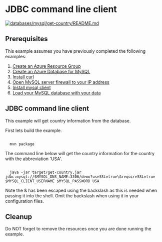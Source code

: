 
# JDBC command line client

[![databases/mysql/get-country/README.md](https://github.com/Azure-Samples/java-on-azure-examples/actions/workflows/databases_mysql_get-country_README_md.yml/badge.svg)](https://github.com/Azure-Samples/java-on-azure-examples/actions/workflows/databases_mysql_get-country_README_md.yml)

## Prerequisites

This example assumes you have previously completed the following examples:

1. [Create an Azure Resource Group](../../../general/group/create/README.md)
1. [Create an Azure Database for MySQL](../create/README.md)
1. [Install curl](https://curl.haxx.se/download.html)
1. [Open MySQL server firewall to your IP address](../open-firewall-to-your-ip/README.md)
1. [Install mysql client](https://dev.mysql.com/downloads/README.md)
1. [Load your MySQL database with your data](../load-your-mysqk-database-with-data/README.md)

<!-- workflow.cron(0 13 * * 5) -->
<!-- workflow.include(../load-your-mysql-database-with-data/README.md) -->

## JDBC command line client

This example will get country information from the database.

<!-- workflow.run()

cd databases/mysql/get-country

  -->

First lets build the example.

```shell

  mvn package

```

The command line below will get the country information for the country with
the abbreviation 'USA'.

```shell

  java -jar target/get-country.jar jdbc:mysql://$MYSQL_DNS_NAME:3306/demo?useSSL=true\&requireSSL=true $MYSQL_CLIENT_USERNAME $MYSQL_PASSWORD USA

```

Note the & has been escaped using the backslash as this is needed when passing
it into the shell. Omit the backslash when using it in your configuration files.

<!-- workflow.run()

  cd ../../..

  -->

## Cleanup

Do NOT forget to remove the resources once you are done running the example.

<!-- workflow.directOnly()

  cd databases/mysql/get-country
  export RESULT=$(java -jar target/get-country.jar jdbc:mysql://$MYSQL_DNS_NAME:3306/demo?useSSL=true\&requireSSL=true $MYSQL_CLIENT_USERNAME $MYSQL_PASSWORD USA)
  cd ../../..
  az group delete --name $RESOURCE_GROUP --yes || true
  if [[ "$RESULT" != *"United States"* ]]; then
    echo "Unable to get the correct country information"
    exit 1
  fi

  -->
